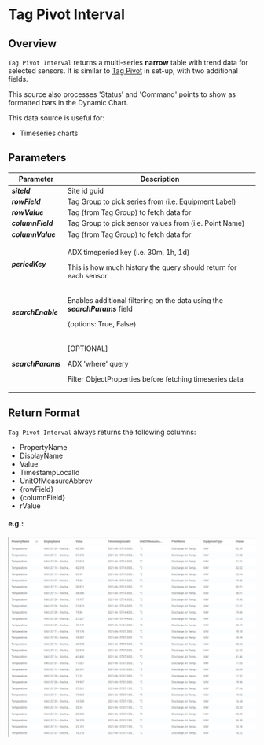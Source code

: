 # Tag Pivot Interval

## Overview

`Tag Pivot Interval` returns a multi-series **narrow** table with trend data for selected sensors. It is similar to [Tag Pivot](tag-pivot.md) in set-up, with two additional fields.

This source also processes 'Status' and 'Command' points to show as formatted bars in the Dynamic Chart.

This data source is useful for:

* Timeseries charts

## Parameters

| Parameter          | Description                                                                                                                         |
| ------------------ | ----------------------------------------------------------------------------------------------------------------------------------- |
| _**siteId**_       | Site id guid                                                                                                                        |
| _**rowField**_     | Tag Group to pick series from (i.e. Equipment Label)                                                                                |
| _**rowValue**_     | Tag (from Tag Group) to fetch data for                                                                                              |
| _**columnField**_  | Tag Group to pick sensor values from (i.e. Point Name)                                                                              |
| _**columnValue**_  | Tag (from Tag Group) to fetch data for                                                                                              |
| _**periodKey**_    | <p>ADX timeperiod key (i.e. 30m, 1h, 1d)</p><p>This is how much history the query should return for each sensor</p>                 |
| _**searchEnable**_ | <p>Enables additional filtering on the data using the <em><strong>searchParams</strong></em> field</p><p>(options: True, False)</p> |
| _**searchParams**_ | <p>[OPTIONAL]</p><p>ADX 'where' query</p><p>Filter ObjectProperties before fetching timeseries data</p>                             |

## Return Format

`Tag Pivot Interval` always returns the following columns:

* PropertyName
* DisplayName
* Value
* TimestampLocalId
* UnitOfMeasureAbbrev
* {rowField}
* {columnField}
* rValue

#### e.g.:

![rowField=EquipmentType;rowValue=VAV;columnField=PointName;columnValue=Discharge Air Temperature;searchParams="Floor=='07'"](<../.gitbook/assets/image (9).png>)

